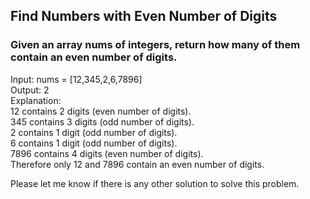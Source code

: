 <h2 class="code-line" data-line-start=0 data-line-end=1 ><a id="Find_Numbers_with_Even_Number_of_Digits_0"></a>Find Numbers with Even Number of Digits</h2>
<h3 class="code-line" data-line-start=1 data-line-end=2 ><a id="Given_an_array_nums_of_integers_return_how_many_of_them_contain_an_even_number_of_digits_1"></a>Given an array nums of integers, return how many of them contain an even number of digits.</h3>
<p class="has-line-data" data-line-start="2" data-line-end="11">Input: nums = [12,345,2,6,7896]<br>
Output: 2<br>
Explanation:<br>
12 contains 2 digits (even number of digits).<br>
345 contains 3 digits (odd number of digits).<br>
2 contains 1 digit (odd number of digits).<br>
6 contains 1 digit (odd number of digits).<br>
7896 contains 4 digits (even number of digits).<br>
Therefore only 12 and 7896 contain an even number of digits.</p>
<p class="has-line-data" data-line-start="12" data-line-end="13">Please let me know if there is any other solution to solve this problem.</p>